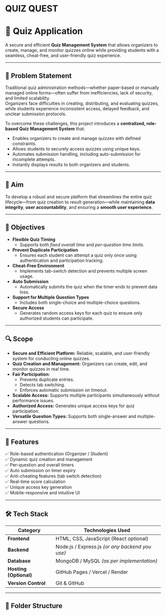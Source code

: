# QUIZ QUEST
# 🧠 Quiz Application

A secure and efficient **Quiz Management System** that allows organizers to create, manage, and monitor quizzes online while providing students with a seamless, cheat-free, and user-friendly quiz experience.

---

## 🚩 Problem Statement

Traditional quiz administration methods—whether paper-based or manually managed online forms—often suffer from inefficiencies, lack of security, and limited scalability.  
Organizers face difficulties in creating, distributing, and evaluating quizzes, while students experience inconsistent access, delayed feedback, and unclear submission protocols.

To overcome these challenges, this project introduces a **centralized, role-based Quiz Management System** that:
- Enables organizers to create and manage quizzes with defined constraints.  
- Allows students to securely access quizzes using unique keys.  
- Automates submission handling, including auto-submission for incomplete attempts.  
- Instantly displays results to both organizers and students.  

---

## 🎯 Aim

To develop a robust and secure platform that streamlines the entire quiz lifecycle—from quiz creation to result generation—while maintaining **data integrity**, **user accountability**, and ensuring a **smooth user experience**.

---

## 🎯 Objectives

- **Flexible Quiz Timing**
  - Supports both *fixed overall time* and *per-question time limits*.
- **Prevent Duplicate Participation**
  - Ensures each student can attempt a quiz only once using authentication and participation tracking.
- **Cheat-Free Environment**
  - Implements tab-switch detection and prevents multiple screen usage.
- **Auto Submission**
  - Automatically submits the quiz when the timer ends to prevent data loss.
- **Support for Multiple Question Types**
  - Includes both single-choice and multiple-choice questions.
- **Secure Access**
  - Generates random access keys for each quiz to ensure only authorized students can participate.

---

## 🔍 Scope

- **Secure and Efficient Platform:** Reliable, scalable, and user-friendly system for conducting online quizzes.  
- **Quiz Creation and Management:** Organizers can create, edit, and monitor quizzes in real time.  
- **Fair Participation:**  
  - Prevents duplicate entries.  
  - Detects tab switching.  
  - Enforces automatic submission on timeout.  
- **Scalable Access:** Supports multiple participants simultaneously without performance issues.  
- **Authorized Access:** Generates unique access keys for quiz participation.  
- **Versatile Question Types:** Supports both single-answer and multiple-answer questions.

---

## 🧩 Features

✅ Role-based authentication (Organizer / Student)  
✅ Dynamic quiz creation and management  
✅ Per-question and overall timers  
✅ Auto submission on timer expiry  
✅ Anti-cheating features (tab switch detection)  
✅ Real-time score calculation  
✅ Unique access key generation  
✅ Mobile-responsive and intuitive UI  

---

## 🛠️ Tech Stack

| Category | Technologies Used |
|-----------|-------------------|
| **Frontend** | HTML, CSS, JavaScript (React optional) |
| **Backend** | Node.js / Express.js *(or any backend you use)* |
| **Database** | MongoDB / MySQL *(as per implementation)* |
| **Hosting (Optional)** | GitHub Pages / Vercel / Render |
| **Version Control** | Git & GitHub |

---

## 📁 Folder Structure

